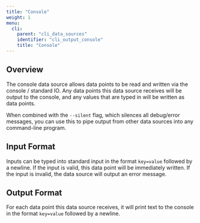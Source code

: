 ```yaml
---
title: "Console"
weight: 1
menu:
  cli:
    parent: "cli_data_sources"
    identifier: "cli_output_console"
    title: "Console"
---
```


## Overview
The console data source allows data points to be read and written via the console / standard IO. Any data points this data source receives will be output to the console, and any values that are typed in will be written as data points.

When combined with the `--silent` flag, which silences all debug/error messages, you can use this to pipe output from other data sources into any command-line program.

## Input Format
Inputs can be typed into standard input in the format `key=value` followed by a newline. If the input is valid, this data point will be immediately written. If the input is invalid, the data source will output an error message.

## Output Format
For each data point this data source receives, it will print text to the console in the format `key=value` followed by a newline.